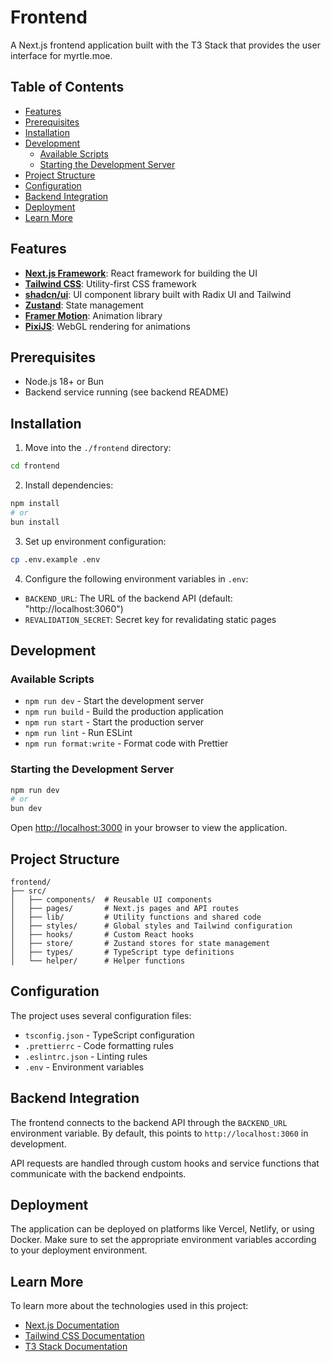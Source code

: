 # Frontend

A Next.js frontend application built with the T3 Stack that provides the user interface for myrtle.moe.

## Table of Contents
- [Features](#features)
- [Prerequisites](#prerequisites)
- [Installation](#installation)
- [Development](#development)
  - [Available Scripts](#available-scripts)
  - [Starting the Development Server](#starting-the-development-server)
- [Project Structure](#project-structure)
- [Configuration](#configuration)
- [Backend Integration](#backend-integration)
- [Deployment](#deployment)
- [Learn More](#learn-more)

## Features

- **[Next.js Framework](https://nextjs.org)**: React framework for building the UI
- **[Tailwind CSS](https://tailwindcss.com)**: Utility-first CSS framework
- **[shadcn/ui](https://ui.shadcn.com/)**: UI component library built with Radix UI and Tailwind
- **[Zustand](https://zustand-demo.pmnd.rs/)**: State management
- **[Framer Motion](https://www.framer.com/motion/)**: Animation library
- **[PixiJS](https://pixijs.com/)**: WebGL rendering for animations

## Prerequisites

- Node.js 18+ or Bun
- Backend service running (see backend README)

## Installation

1. Move into the `./frontend` directory:
```bash
cd frontend
```

2. Install dependencies:
```bash
npm install
# or
bun install
```

3. Set up environment configuration:
```bash
cp .env.example .env
```

4. Configure the following environment variables in `.env`:
- `BACKEND_URL`: The URL of the backend API (default: "http://localhost:3060")
- `REVALIDATION_SECRET`: Secret key for revalidating static pages

## Development

### Available Scripts

- `npm run dev` - Start the development server
- `npm run build` - Build the production application
- `npm run start` - Start the production server
- `npm run lint` - Run ESLint
- `npm run format:write` - Format code with Prettier

### Starting the Development Server

```bash
npm run dev
# or
bun dev
```

Open [http://localhost:3000](http://localhost:3000) in your browser to view the application.

## Project Structure

```
frontend/
├── src/
│   ├── components/  # Reusable UI components
│   ├── pages/       # Next.js pages and API routes
│   ├── lib/         # Utility functions and shared code
│   ├── styles/      # Global styles and Tailwind configuration
│   ├── hooks/       # Custom React hooks
│   ├── store/       # Zustand stores for state management
│   ├── types/       # TypeScript type definitions
│   └── helper/      # Helper functions
```

## Configuration

The project uses several configuration files:

- `tsconfig.json` - TypeScript configuration
- `.prettierrc` - Code formatting rules
- `.eslintrc.json` - Linting rules
- `.env` - Environment variables

## Backend Integration

The frontend connects to the backend API through the `BACKEND_URL` environment variable. 
By default, this points to `http://localhost:3060` in development.

API requests are handled through custom hooks and service functions that communicate 
with the backend endpoints.

## Deployment

The application can be deployed on platforms like Vercel, Netlify, or using Docker. 
Make sure to set the appropriate environment variables according to your deployment environment.

## Learn More

To learn more about the technologies used in this project:

- [Next.js Documentation](https://nextjs.org/docs)
- [Tailwind CSS Documentation](https://tailwindcss.com/docs)
- [T3 Stack Documentation](https://create.t3.gg/)
